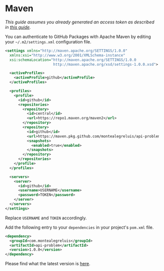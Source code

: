 # Maven

_This guide assumes you already generated an access token as described in [this guide](https://github.com/MontealegreLuis/api-problem/blob/main/docs/installation/authentication.md)._

You can authenticate to GitHub Packages with Apache Maven by editing your `~/.m2/settings.xml` configuration file.

```xml
<settings xmlns="http://maven.apache.org/SETTINGS/1.0.0"
  xmlns:xsi="http://www.w3.org/2001/XMLSchema-instance"
  xsi:schemaLocation="http://maven.apache.org/SETTINGS/1.0.0
                      http://maven.apache.org/xsd/settings-1.0.0.xsd">

  <activeProfiles>
    <activeProfile>github</activeProfile>
  </activeProfiles>

  <profiles>
    <profile>
      <id>github</id>
      <repositories>
        <repository>
          <id>central</id>
          <url>https://repo1.maven.org/maven2</url>
        </repository>
        <repository>
          <id>github</id>
          <url>https://maven.pkg.github.com/montealegreluis/api-problem</url>
          <snapshots>
            <enabled>true</enabled>
          </snapshots>
        </repository>
      </repositories>
    </profile>
  </profiles>

  <servers>
    <server>
      <id>github</id>
      <username>USERNAME</username>
      <password>TOKEN</password>
    </server>
  </servers>
</settings>
```

Replace `USERNAME` and `TOKEN` accordingly.

Add the following entry to your `dependencies` in your project's `pom.xml` file.

```xml
<dependency>
  <groupId>com.montealegreluis</groupId>
  <artifactId>api-problem</artifactId>
  <version>1.0.0</version>
</dependency>
```

Please find what the latest version is [here](https://github.com/MontealegreLuis/api-problem/packages/1180783).
